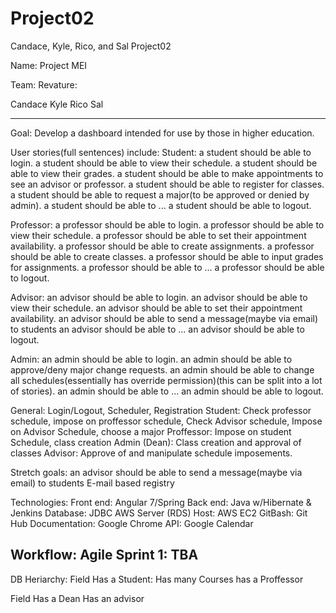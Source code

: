 # Project02
Candace, Kyle, Rico, and Sal Project02

Name: Project MEI 

Team:
Revature:

Candace
Kyle
Rico
Sal

----------------------------------------------------------------------------
Goal: 
  Develop a dashboard intended for use by those in higher education.
  
User stories(full sentences) include:
  Student:
    a student should be able to login.
    a student should be able to view their schedule.
    a student should be able to view their grades.
    a student should be able to make appointments to see an advisor or professor.
    a student should be able to register for classes.
    a student should be able to request a major(to be approved or denied by admin).
    a student should be able to ...
    a student should be able to logout.
   
  Professor:
    a professor should be able to login.
    a professor should be able to view their schedule.
    a professor should be able to set their appointment availability.
    a professor should be able to create assignments.
    a professor should be able to create classes.
    a professor should be able to input grades for assignments.
    a professor should be able to ...
    a professor should be able to logout.
    
  Advisor:
    an advisor should be able to login.
    an advisor should be able to view their schedule.
    an advisor should be able to set their appointment availability.
    an advisor should be able to send a message(maybe via email) to students
    an advisor should be able to ...
    an advisor should be able to logout.
    
  Admin:
    an admin should be able to login.
    an admin should be able to approve/deny major change requests.
    an admin should be able to change all schedules(essentially has override permission)(this can be split into a lot of stories).
    an admin should be able to ...
    an admin should be able to logout.
  
  General: Login/Logout, Scheduler, Registration
  Student: Check professor schedule, impose on proffessor schedule, Check Advisor schedule, Impose on Advisor Schedule, choose a major
  Proffessor: Impose on student Schedule, class creation
  Admin (Dean): Class creation and approval of classes
  Advisor: Approve of and manipulate schedule imposements. 

Stretch goals:
  an advisor should be able to send a message(maybe via email) to students
  E-mail based registry
  
Technologies:
  Front end: Angular 7/Spring
  Back end: Java w/Hibernate & Jenkins
  Database: JDBC AWS Server (RDS)
  Host: AWS EC2
  GitBash: Git Hub
  Documentation: Google Chrome
  API: Google Calendar
  
Workflow:
Agile 
Sprint 1: TBA
-----------------------------------------------------------------------------


DB Heriarchy:
Field
  Has a Student: 
    Has many Courses
        has a Proffessor
        
Field 
  Has a Dean
  Has an advisor
